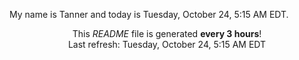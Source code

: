 My name is Tanner and today is Tuesday, October 24, 5:15 AM EDT.

<p align="center">This <i>README</i> file is generated <b>every 3 hours</b>!</br>Last refresh: Tuesday, October 24, 5:15 AM EDT<br /></p>
